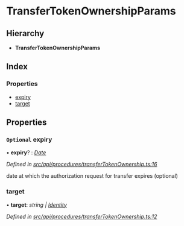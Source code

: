 # TransferTokenOwnershipParams

## Hierarchy

* **TransferTokenOwnershipParams**

## Index

### Properties

* [expiry](transfertokenownershipparams.md#optional-expiry)
* [target](transfertokenownershipparams.md#target)

## Properties

### `Optional` expiry

• **expiry**? : [_Date_](../enums/transactionargumenttype.md#date)

_Defined in_ [_src/api/procedures/transferTokenOwnership.ts:16_](https://github.com/PolymathNetwork/polymesh-sdk/blob/56921667/src/api/procedures/transferTokenOwnership.ts#L16)

date at which the authorization request for transfer expires \(optional\)

### target

• **target**: _string \|_ [_Identity_](../classes/identity.md)

_Defined in_ [_src/api/procedures/transferTokenOwnership.ts:12_](https://github.com/PolymathNetwork/polymesh-sdk/blob/56921667/src/api/procedures/transferTokenOwnership.ts#L12)

